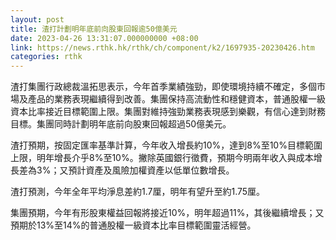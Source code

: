 ```yaml
---
layout: post
title: 渣打計劃明年底前向股東回報逾50億美元
date: 2023-04-26 13:31:07.000000000 +08:00
link: https://news.rthk.hk/rthk/ch/component/k2/1697935-20230426.htm
categories: rthk
---
```


渣打集團行政總裁溫拓思表示，今年首季業績強勁，即使環境持續不確定，多個市場及產品的業務表現繼續得到改善。集團保持高流動性和穩健資本，普通股權一級資本比率接近目標範圍上限。集團對維持強勁業務表現感到樂觀，有信心達到財務目標。集團同時計劃明年底前向股東回報超過50億美元。

渣打預期，按固定匯率基準計算，今年收入增長約10%，達到8%至10%目標範圍上限，明年增長介乎8%至10%。撇除英國銀行徵費，預期今明兩年收入與成本增長差為3%；又預計資產及風險加權資產以低單位數增長。

渣打預測，今年全年平均淨息差約1.7厘，明年有望升至約1.75厘。

集團預期，今年有形股東權益回報將接近10%，明年超過11%，其後繼續增長；又預期於13%至14%的普通股權一級資本比率目標範圍靈活經營。
